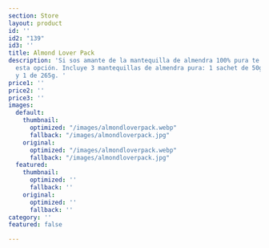```yaml
---
section: Store
layout: product
id: ''
id2: "139"
id3: ''
title: Almond Lover Pack
description: 'Si sos amante de la mantequilla de almendra 100% pura te recomendamos
  esta opción. Incluye 3 mantequillas de almendra pura: 1 sachet de 50g, 1 de 100g
  y 1 de 265g. '
price1: ''
price2: ''
price3: ''
images:
  default:
    thumbnail:
      optimized: "/images/almondloverpack.webp"
      fallback: "/images/almondloverpack.jpg"
    original:
      optimized: "/images/almondloverpack.webp"
      fallback: "/images/almondloverpack.jpg"
  featured:
    thumbnail:
      optimized: ''
      fallback: ''
    original:
      optimized: ''
      fallback: ''
category: ''
featured: false

---
```

